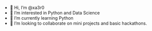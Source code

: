- 👋 Hi, I’m @xa3r0
- 👀 I’m interested in Python and Data Science
- 🌱 I’m currently learning Python
- 💞️ I’m looking to collaborate on mini projects and basic hackathons.


<!---
xa3r0/xa3r0 is a ✨ special ✨ repository because its `README.md` (this file) appears on your GitHub profile.
You can click the Preview link to take a look at your changes.
--->
